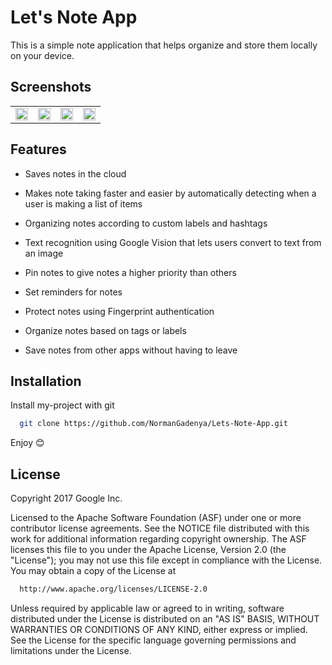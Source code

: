 # Let's Note App
This is a simple note application that helps organize and store them locally on your device.

## Screenshots
<table>
  
  <tr>
    <td><img src="https://user-images.githubusercontent.com/28120359/187791748-6049a751-3176-450b-8e61-d4bd847f24c5.png" width=100% height=50%></td>
    <td><img src="https://user-images.githubusercontent.com/28120359/187791545-9ceb419b-5ed4-449b-acf9-8d57c1774e64.png" width=100% height=50%></td>
    <td><img src="https://user-images.githubusercontent.com/28120359/187791905-64c659e7-4659-4ca3-9187-00b9a475f789.png" width=100% height=50%></td>
    <td><img src="https://user-images.githubusercontent.com/28120359/187099416-a99bb64b-0c57-4101-adc7-733ba6bad864.jpg" width=100% height=50%></td>
    


  </tr>
 </table>






## Features


- Saves notes in the cloud

- Makes note taking faster and easier by automatically detecting when a user is making a list of items

- Organizing notes according to custom labels and hashtags

- Text recognition using Google Vision that lets users convert to text from an image 

- Pin notes to give notes a higher priority than others

- Set reminders for notes

- Protect notes using Fingerprint authentication

- Organize notes based on tags or labels

- Save notes from other apps without having to leave



## Installation

Install my-project with git

```bash
  git clone https://github.com/NormanGadenya/Lets-Note-App.git
```

Enjoy 😊

## License

Copyright 2017 Google Inc.

Licensed to the Apache Software Foundation (ASF) under one or more contributor
license agreements.  See the NOTICE file distributed with this work for
additional information regarding copyright ownership.  The ASF licenses this
file to you under the Apache License, Version 2.0 (the "License"); you may not
use this file except in compliance with the License.  You may obtain a copy of
the License at

```bash
  http://www.apache.org/licenses/LICENSE-2.0
```

Unless required by applicable law or agreed to in writing, software
distributed under the License is distributed on an "AS IS" BASIS, WITHOUT
WARRANTIES OR CONDITIONS OF ANY KIND, either express or implied.  See the
License for the specific language governing permissions and limitations under
the License.
